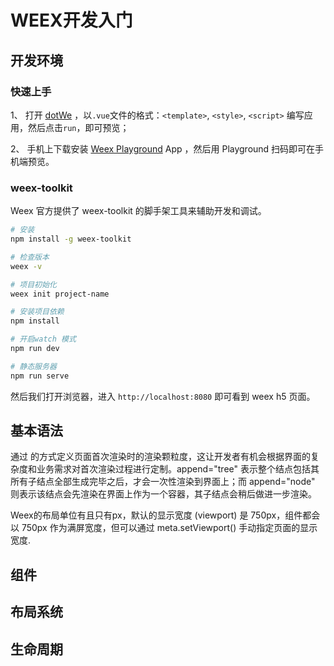 # WEEX开发入门
## 开发环境
### 快速上手
1、 打开 [dotWe](http://dotwe.org/vue) ，以`.vue`文件的格式：`<template>`, `<style>`, `<script>` 编写应用，然后点击`run`，即可预览；

2、 手机上下载安装 [Weex Playground](https://weex.apache.org/cn/playground.html) App ，然后用 Playground 扫码即可在手机端预览。

### weex-toolkit
Weex 官方提供了 weex-toolkit 的脚手架工具来辅助开发和调试。

``` bash
# 安装
npm install -g weex-toolkit

# 检查版本
weex -v

# 项目初始化
weex init project-name

# 安装项目依赖
npm install

# 开启watch 模式
npm run dev

# 静态服务器
npm run serve
```

然后我们打开浏览器，进入 `http://localhost:8080` 即可看到 weex h5 页面。

## 基本语法
通过 <foo append="tree|node"> 的方式定义页面首次渲染时的渲染颗粒度，这让开发者有机会根据界面的复杂度和业务需求对首次渲染过程进行定制。append="tree" 表示整个结点包括其所有子结点全部生成完毕之后，才会一次性渲染到界面上；而 append="node" 则表示该结点会先渲染在界面上作为一个容器，其子结点会稍后做进一步渲染。

Weex的布局单位有且只有px，默认的显示宽度 (viewport) 是 750px，组件都会以 750px 作为满屏宽度，但可以通过 meta.setViewport() 手动指定页面的显示宽度.

## 组件

## 布局系统

## 生命周期